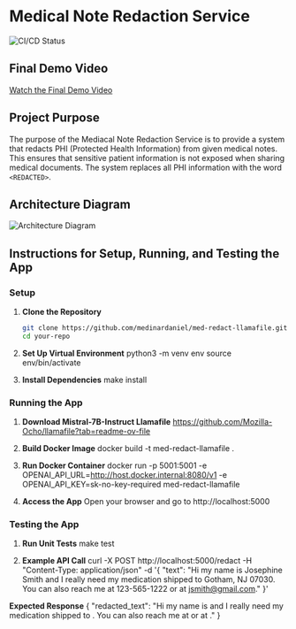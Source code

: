 # Medical Note Redaction Service

![CI/CD Status](https://github.com/medinardaniel/llamafile/actions/workflows/cicd.yml/badge.svg)

## Final Demo Video
[Watch the Final Demo Video](https://your-final-demo-video-link.com)

## Project Purpose
The purpose of the Mediacal Note Redaction Service is to provide a system that redacts PHI (Protected Health Information) from given medical notes. This ensures that sensitive patient information is not exposed when sharing medical documents. The system replaces all PHI information with the word `<REDACTED>`.

## Architecture Diagram
![Architecture Diagram](path/to/architecture-diagram.png)

## Instructions for Setup, Running, and Testing the App

### Setup

1. **Clone the Repository**
   ```bash
   git clone https://github.com/medinardaniel/med-redact-llamafile.git
   cd your-repo

2. **Set Up Virtual Environment**
python3 -m venv env
source env/bin/activate

3. **Install Dependencies**
make install

### Running the App
1. **Download Mistral-7B-Instruct Llamafile**
https://github.com/Mozilla-Ocho/llamafile?tab=readme-ov-file

2. **Build Docker Image**
docker build -t med-redact-llamafile .

3. **Run Docker Container**
docker run -p 5001:5001 -e OPENAI_API_URL=http://host.docker.internal:8080/v1 -e OPENAI_API_KEY=sk-no-key-required med-redact-llamafile

4. **Access the App**
Open your browser and go to http://localhost:5000

### Testing the App

1. **Run Unit Tests**
make test

2. **Example API Call**
curl -X POST http://localhost:5000/redact -H "Content-Type: application/json" -d '{
    "text": "Hi my name is Josephine Smith and I really need my medication shipped to Gotham, NJ 07030. You can also reach me at 123-565-1222 or at jsmith@gmail.com."
}'

**Expected Response**
{
    "redacted_text": "Hi my name is <REDACTED> and I really need my medication shipped to <REDACTED>. You can also reach me at <REDACTED> or at <REDACTED>."
}
